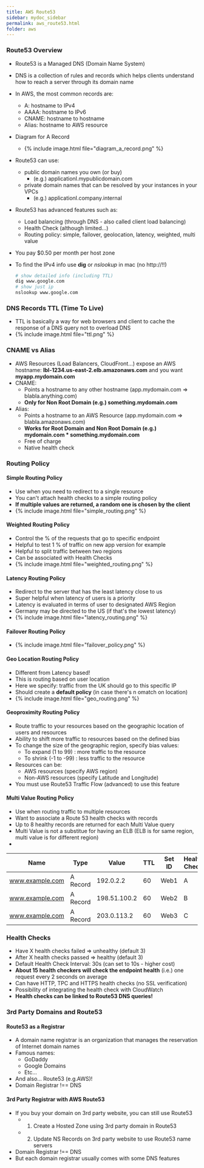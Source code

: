 ```yaml
---
title: AWS Route53
sidebar: mydoc_sidebar
permalink: aws_route53.html
folder: aws
---
```


### Route53 Overview

- Route53 is a Managed DNS (Domain Name System)
- DNS is a collection of rules and records which helps clients understand how to reach a server through its domain name
- In AWS, the most common records are:
  - A: hostname to IPv4
  - AAAA: hostname to IPv6
  - CNAME: hostname to hostname
  - Alias: hostname to AWS resource

- Diagram for A Record
  - {% include image.html file="diagram_a_record.png" %}

- Route53 can use:
  - public domain names you own (or buy)
    - (e.g.) applicationI.mypublicdomain.com
  - private domain names that can be resolved by your instances in your VPCs
    - (e.g.) applicationI.company.internal

- Route53 has advanced features such as:
  - Load balancing (through DNS - also called client load balancing)
  - Health Check (although limited...)
  - Routing policy: simple, failover, geolocation, latency, weighted, multi value

- You pay $0.50 per month per host zone

- To find the IPv4 info use **dig** or *nslookup* in mac (no http://!!)

  ```bash
  # show detailed info (including TTL)
  dig www.google.com
  # show just ip
  nslookup www.google.com
  ```

### DNS Records TTL (Time To Live)

- TTL is basically a way for web browsers and client to cache the response of a DNS query not to overload DNS
- {% include image.html file="ttl.png" %}

### CNAME vs Alias

- AWS Resources (Load Balancers, CloudFront...) expose an AWS hostname: **lbl-1234.us-east-2.elb.amazonaws.com** and you want **myapp.mydomain.com**
- CNAME:
  - Points a hostname to any other hostname (app.mydomain.com => blabla.anything.com)
  - **Only for Non Root Domain (e.g.) something.mydomain.com**
- Alias:
  - Points a hostname to an AWS Resource (app.mydomain.com => blabla.amazonaws.com)
  - **Works for Root Domain and Non Root Domain (e.g.) mydomain.com * something.mydomain.com**
  - Free of charge
  - Native health check

### Routing Policy
#### Simple Routing Policy
  - Use when you need to redirect to a single resource
  - You can't attach health checks to a simple routing policy
  - **If multiple values are returned, a random one is chosen by the client**
  - {% include image.html file="simple_routing.png" %}

#### Weighted Routing Policy
  - Control the % of the requests that go to specific endpoint
  - Helpful to test 1 % of traffic on new app version for example
  - Helpful to split traffic between two regions
  - Can be associated with Health Checks
  - {% include image.html file="weighted_routing.png" %}

#### Latency Routing Policy
  - Redirect to the server that has the least latency close to us
  - Super helpful when latency of users is a priority
  - Latency is evaluated in terms of user to designated AWS Region
  - Germany may be directed to the US (if that's the lowest latency)
  - {% include image.html file="latency_routing.png" %}

#### Failover Routing Policy
  - {% include image.html file="failover_policy.png" %}

#### Geo Location Routing Policy
  - Different from Latency based!
  - This is routing based on user location
  - Here we specify: traffic from the UK should go to this specific IP
  - Should create a **default policy** (in case there's n omatch on location)
  - {% include image.html file="geo_routing.png" %}

#### Geoproximity Routing Policy

  - Route traffic to your resources based on the geographic location of users and resources
  - Ability to shift more traffic to resources based on the defined bias
  - To change the size of the geographic region, specify bias values:
    - To expand (1 to 99) : more traffic to the resource
    - To shrink (-1 to -99) : less traffic to the resource
  - Resources can be:
    - AWS resources (specify AWS region)
    - Non-AWS resources (specify Latitude and Longitude)
  - You must use Route53 Traffic Flow (advanced) to use this feature

#### Multi Value Routing Policy

  - Use when routing traffic to multiple resources
  - Want to associate a Route 53 health checks with records
  - Up to 8 healthy records are returned for each Multi Value query
  - Multi Value is not a substitue for having an ELB (ELB is for same region, multi value is for different region)
  - 
  | Name             | Type     | Value        | TTL | Set ID | Health Check |
  | ---------------  | -------- | ------------ | --- | ------ | ------------ |
  | www.example.com  | A Record | 192.0.2.2    | 60  | Web1   | A            |  
  | www.example.com  | A Record | 198.51.100.2 | 60  | Web2   | B            |
  | www.example.com  | A Record | 203.0.113.2  | 60  | Web3   | C            |

### Health Checks

-  Have X health checks failed => unhealthy (default 3)
-  After X health checks passed => healthy (default 3)
-  Default Health Check Interval: 30s (can set to 10s - higher cost)
-  **About 15 health checkers will check the endpoint health** (i.e.) one request every 2 seconds on average
-  Can have HTTP, TPC and HTTPS health checks (no SSL verification)
-  Possibility of integrating the health check with CloudWatch
-  **Health checks can be linked to Route53 DNS queries!**

### 3rd Party Domains and Route53
#### Route53 as a Registrar
- A domain name registrar is an organization that manages the reservation of Internet domain names
- Famous names:
  - GoDaddy
  - Google Domains
  - Etc...
- And also... Route53 (e.g.AWS)!
- Domain Registrar !== DNS

#### 3rd Party Registrar with AWS Route53
  - If you buy your domain on 3rd party website, you can still use Route53
    - 1) Create a Hosted Zone using 3rd party domain in Route53
    - 2) Update NS Records on 3rd party website to use Route53 name servers
  - Domain Registrar !== DNS
  - But each domain registrar usually comes with some DNS features